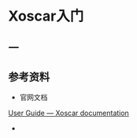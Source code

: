 # Xoscar入门

## 一

## 参考资料

- 官网文档

[User Guide &#8212; Xoscar documentation](https://xoscar.dev/en/latest/user_guide/index.html)

- 
